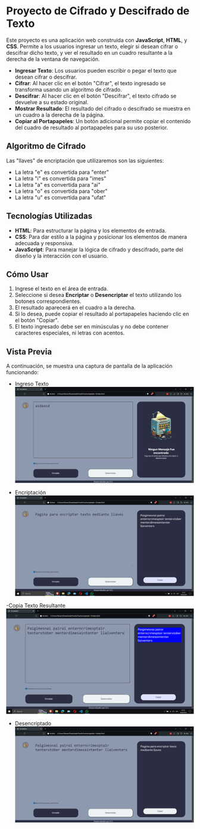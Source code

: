 # Proyecto de Cifrado y Descifrado de Texto

Este proyecto es una aplicación web construida con **JavaScript**, **HTML**, y **CSS**. Permite a los usuarios ingresar un texto, elegir si desean cifrar o descifrar dicho texto, y ver el resultado en un cuadro resultante a la derecha de la ventana de navegación.

- **Ingresar Texto**: Los usuarios pueden escribir o pegar el texto que desean cifrar o descifrar.
- **Cifrar**: Al hacer clic en el botón "Cifrar", el texto ingresado se transforma usando un algoritmo de cifrado.
- **Descifrar**: Al hacer clic en el botón "Descifrar", el texto cifrado se devuelve a su estado original.
- **Mostrar Resultado**: El resultado del cifrado o descifrado se muestra en un cuadro a la derecha de la página.
- **Copiar al Portapapeles**: Un botón adicional permite copiar el contenido del cuadro de resultado al portapapeles para su uso posterior.

## Algoritmo de Cifrado
Las "llaves" de encriptación que utilizaremos son las siguientes:

- La letra "e" es convertida para "enter"
- La letra "i" es convertida para "imes"
- La letra "a" es convertida para "ai"
- La letra "o" es convertida para "ober"
- La letra "u" es convertida para "ufat"

## Tecnologías Utilizadas

- **HTML**: Para estructurar la página y los elementos de entrada.
- **CSS**: Para dar estilo a la página y posicionar los elementos de manera adecuada y responsiva.
- **JavaScript**: Para manejar la lógica de cifrado y descifrado, parte del diseño y la interacción con el usuario.

## Cómo Usar

1. Ingrese el texto en el área de entrada.
2. Seleccione si desea **Encriptar** o **Desencriptar** el texto utilizando los botones correspondientes.
3. El resultado aparecerá en el cuadro a la derecha.
4. Si lo desea, puede copiar el resultado al portapapeles haciendo clic en el botón "Copiar".
5. El texto ingresado debe ser en minúsculas y no debe contener caracteres especiales, ni letras con acentos.

## Vista Previa

A continuación, se muestra una captura de pantalla de la aplicación funcionando:

- Ingreso Texto
![Vista Previa de la Aplicación](assets/vistaprevia.png)

- Encriptación
![Vista Previa de la Aplicación](assets/vistaprevia2.png)

-Copia Texto Resultante
![Vista Previa de la Aplicación](assets/vistaprevia3.png)

- Desencriptado
![Vista Previa de la Aplicación](assets/vistaprevia4.png)

